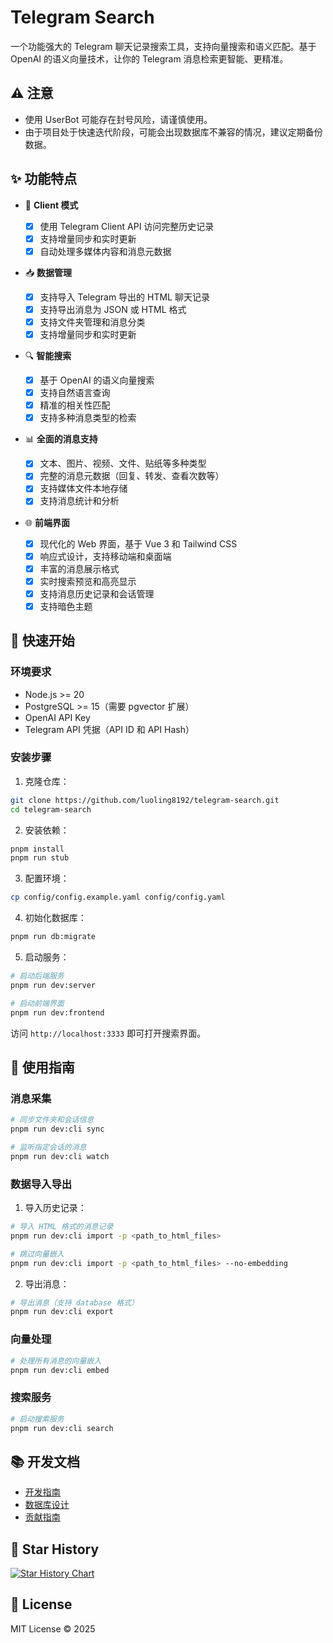 # Telegram Search

一个功能强大的 Telegram 聊天记录搜索工具，支持向量搜索和语义匹配。基于 OpenAI 的语义向量技术，让你的 Telegram 消息检索更智能、更精准。

## ⚠️ **注意**

- 使用 UserBot 可能存在封号风险，请谨慎使用。
- 由于项目处于快速迭代阶段，可能会出现数据库不兼容的情况，建议定期备份数据。

## ✨ 功能特点

- 🤖 **Client 模式**

  - [x] 使用 Telegram Client API 访问完整历史记录
  - [x] 支持增量同步和实时更新
  - [x] 自动处理多媒体内容和消息元数据

- 📥 **数据管理**

  - [x] 支持导入 Telegram 导出的 HTML 聊天记录
  - [x] 支持导出消息为 JSON 或 HTML 格式
  - [x] 支持文件夹管理和消息分类
  - [x] 支持增量同步和实时更新

- 🔍 **智能搜索**

  - [x] 基于 OpenAI 的语义向量搜索
  - [x] 支持自然语言查询
  - [x] 精准的相关性匹配
  - [x] 支持多种消息类型的检索

- 📊 **全面的消息支持**
  - [x] 文本、图片、视频、文件、贴纸等多种类型
  - [x] 完整的消息元数据（回复、转发、查看次数等）
  - [x] 支持媒体文件本地存储
  - [x] 支持消息统计和分析

- 🌐 **前端界面**

  - [x] 现代化的 Web 界面，基于 Vue 3 和 Tailwind CSS
  - [x] 响应式设计，支持移动端和桌面端
  - [x] 丰富的消息展示格式
  - [x] 实时搜索预览和高亮显示
  - [x] 支持消息历史记录和会话管理
  - [x] 支持暗色主题

## 🚀 快速开始

### 环境要求

- Node.js >= 20
- PostgreSQL >= 15（需要 pgvector 扩展）
- OpenAI API Key
- Telegram API 凭据（API ID 和 API Hash）

### 安装步骤

1. 克隆仓库：

```bash
git clone https://github.com/luoling8192/telegram-search.git
cd telegram-search
```

2. 安装依赖：

```bash
pnpm install
pnpm run stub
```

3. 配置环境：

```bash
cp config/config.example.yaml config/config.yaml
```

4. 初始化数据库：

```bash
pnpm run db:migrate
```

5. 启动服务：

```bash
# 启动后端服务
pnpm run dev:server

# 启动前端界面
pnpm run dev:frontend
```

访问 `http://localhost:3333` 即可打开搜索界面。

## 📖 使用指南

### 消息采集

```bash
# 同步文件夹和会话信息
pnpm run dev:cli sync

# 监听指定会话的消息
pnpm run dev:cli watch
```

### 数据导入导出

1. 导入历史记录：

```bash
# 导入 HTML 格式的消息记录
pnpm run dev:cli import -p <path_to_html_files>

# 跳过向量嵌入
pnpm run dev:cli import -p <path_to_html_files> --no-embedding
```

2. 导出消息：

```bash
# 导出消息（支持 database 格式）
pnpm run dev:cli export
```

### 向量处理

```bash
# 处理所有消息的向量嵌入
pnpm run dev:cli embed
```

### 搜索服务

```bash
# 启动搜索服务
pnpm run dev:cli search
```

## 📚 开发文档

- [开发指南](docs/development-guide.md)
- [数据库设计](docs/database-design.md)
- [贡献指南](CONTRIBUTING.md)

## 🚀 Star History

[![Star History Chart](https://api.star-history.com/svg?repos=luoling8192/telegram-search&type=Date)](https://star-history.com/#luoling8192/telegram-search&Date)

## 📝 License

MIT License © 2025
